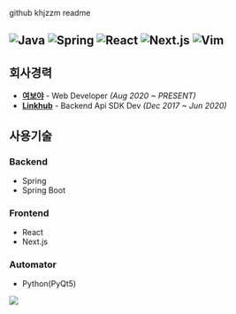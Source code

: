 github khjzzm readme

![Java](https://img.shields.io/badge/JAVA-007396?style=for-the-badge&logo=java&logoColor=fff)
![Spring](https://img.shields.io/badge/-Spring-6DB33F?style=for-the-badge&logo=Spring&logoColor=fff)
![React](https://img.shields.io/badge/-React-61DAFB?style=for-the-badge&logo=React&logoColor=fff)
![Next.js](https://img.shields.io/badge/Next.js-000000?style=for-the-badge&logo=Next.js&logoColor=fff)
![Vim](https://img.shields.io/badge/Vim-019733?style=for-the-badge&logo=VIM&logoColor=fff)
---

## 회사경력
- **[여보야](http://www.yeoboyacorp.com/2021/main.html)** - Web Developer *(Aug 2020 ~ PRESENT)*
- **[Linkhub](https://www.linkhub.co.kr/)** - Backend Api SDK Dev *(Dec 2017 ~ Jun 2020)*


## 사용기술

### Backend
- Spring 
- Spring Boot

### Frontend
- React
- Next.js

### Automator
- Python(PyQt5)

<img src="https://github-readme-stats.vercel.app/api/top-langs/?username=khjzzm"/>
